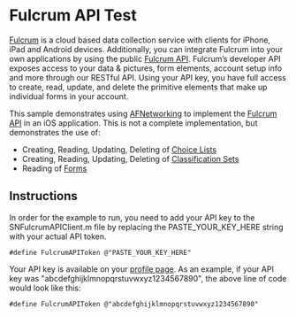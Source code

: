 # Fulcrum API Test

[Fulcrum][fulcrum] is a cloud based data collection service with clients for iPhone, iPad and Android devices. Additionally, you can integrate Fulcrum into your own applications by using the public [Fulcrum API][api]. Fulcrum’s developer API exposes access to your data & pictures, form elements, account setup info and more through our RESTful API. Using your API key, you have full access to create, read, update, and delete the primitive elements that make up individual forms in your account.

This sample demonstrates using [AFNetworking][af] to implement the [Fulcrum API][api] in an iOS application. This is not a complete implementation, but demonstrates the use of:

* Creating, Reading, Updating, Deleting of [Choice Lists][choicelists]
* Creating, Reading, Updating, Deleting of [Classification Sets][classificationsets]
* Reading of [Forms][forms]

## Instructions

In order for the example to run, you need to add your API key to the SNFulcrumAPIClient.m file by replacing the PASTE_YOUR_KEY_HERE string with your actual API token.

	#define FulcrumAPIToken @"PASTE_YOUR_KEY_HERE"

Your API key is available on your [profile page][profile]. As an example, if your API key was "abcdefghijklmnopqrstuvwxyz1234567890", the above line of code would look like this:

	#define FulcrumAPIToken @"abcdefghijklmnopqrstuvwxyz1234567890"	

[fulcrum]: http://fulcrumapp.com/ "Fulcrum" 
[api]: http://developer.fulcrumapp.com/api/fulcrum-api.html  "Fulcrum API"
[af]: https://github.com/AFNetworking/AFNetworking/ "AFNetworking on Github"
[forms]: http://developer.fulcrumapp.com/api/fulcrum-api.html#forms "Forms"
[choicelists]: http://developer.fulcrumapp.com/api/fulcrum-api.html#choice_lists "Choice Lists"
[classificationsets]: http://developer.fulcrumapp.com/api/fulcrum-api.html#classification_sets "Classification Sets"
[profile]: http://web.fulcrumapp.com/users/api "profile page"